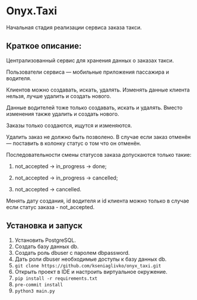 # Onyx.Taxi

Начальная стадия реализации сервиса заказа такси.


## Краткое описание:

Централизованный сервис для хранения данных о заказах такси.

Пользователи сервиса — мобильные приложения пассажира и водителя.

Клиентов можно создавать, искать, удалять. Изменять данные клиента нельзя, лучше удалить и создать нового.

Данные водителей тоже  только создавать, искать и удалять. Вместо изменения также удалить и создать нового.

Заказы только создаются, ищутся и изменяются.

Удалить заказ не должно быть позволено. В случае если заказ отменён — поставить в колонку статус о том что он отменён.

Последовательности смены статусов заказа допускаются только такие:

1) not_accepted → in_progress → done;

2) not_accepted → in_progress → cancelled;

3) not_accepted → cancelled.

Менять дату создания, id водителя и id клиента можно только в случае если статус заказа - not_accepted.


## Установка и запуск

1. Установить PostgreSQL.
2. Создать базу данных db.
3. Создать роль dbuser с паролем dbpassword.
4. Дать роли dbuser необходимые доступы к базу данных db.
5. ```git clone https://github.com/kseniaglivko/onyx_taxi.git```
6. Открыть проект в IDE и настроить виртуальное окружение.
7. ```pip install -r requirements.txt```
8. ```pre-commit install```
9. ```python3 main.py```
